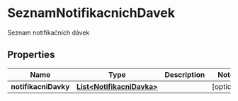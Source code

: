 

# SeznamNotifikacnichDavek

Seznam notifikačních dávek

## Properties

| Name | Type | Description | Notes |
|------------ | ------------- | ------------- | -------------|
|**notifikacniDavky** | [**List&lt;NotifikacniDavka&gt;**](NotifikacniDavka.md) |  |  [optional] |



